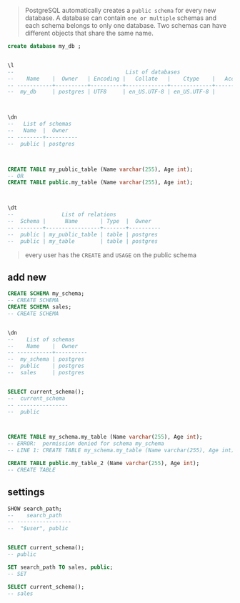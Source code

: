 > PostgreSQL automatically creates a `public schema` for every new database. 
> A database can contain `one or multiple` schemas and each schema belongs to 
> only one database. Two schemas can have different objects that share the same name.
```sql
create database my_db ;


\l
--                                   List of databases
--    Name    |  Owner   | Encoding |   Collate   |    Ctype    |   Access privileges   
-- -----------+----------+----------+-------------+-------------+-----------------------
--  my_db     | postgres | UTF8     | en_US.UTF-8 | en_US.UTF-8 | 



\dn
--   List of schemas
--   Name  |  Owner   
-- --------+----------
--  public | postgres



CREATE TABLE my_public_table (Name varchar(255), Age int);
-- OR
CREATE TABLE public.my_table (Name varchar(255), Age int);



\dt
--               List of relations
--  Schema |      Name       | Type  |  Owner   
-- --------+-----------------+-------+----------
--  public | my_public_table | table | postgres
--  public | my_table        | table | postgres
```


> every user has the `CREATE` and `USAGE` on the public schema



## add new
```sql
CREATE SCHEMA my_schema;
-- CREATE SCHEMA
CREATE SCHEMA sales;
-- CREATE SCHEMA


\dn
--    List of schemas
--    Name    |  Owner   
-- -----------+----------
--  my_schema | postgres
--  public    | postgres
--  sales     | postgres


SELECT current_schema();
--  current_schema 
-- ----------------
--  public



CREATE TABLE my_schema.my_table (Name varchar(255), Age int);
-- ERROR:  permission denied for schema my_schema
-- LINE 1: CREATE TABLE my_schema.my_table (Name varchar(255), Age int)...

CREATE TABLE public.my_table_2 (Name varchar(255), Age int);
-- CREATE TABLE
```



## settings
```sql
SHOW search_path;
--    search_path   
-- -----------------
--  "$user", public


SELECT current_schema();
-- public

SET search_path TO sales, public;
-- SET

SELECT current_schema();
-- sales
```
